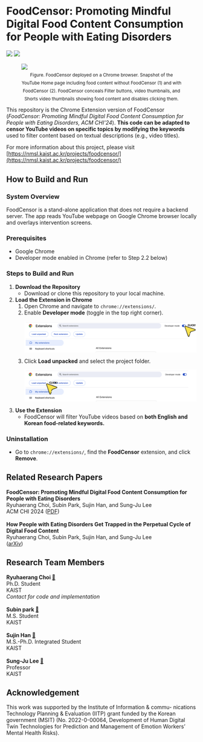 # FoodCensor: Promoting Mindful Digital Food Content Consumption for People with Eating Disorders

<img src="https://img.shields.io/badge/platform-chrome-green"/> <img src="https://img.shields.io/badge/language-javascript-yellow"/>

<p align="center">
    <figure>
        <img src="assets/FoodCensor_Chrome.png" align="center"/>
        <figcaption align="center">
            <sub>Figure. FoodCensor deployed on a Chrome browser. Snapshot of the YouTube Home page including food content without FoodCensor (1) and with FoodCensor (2). FoodCensor conceals Filter buttons, video thumbnails, and Shorts video thumbnails showing food content and disables clicking them.</sub>
        </figcaption>
    </figure>
</p>

This repository is the Chrome Extension version of FoodCensor (*FoodCensor: Promoting Mindful Digital Food Content Consumption for People with Eating Disorders, ACM CHI'24*). **This code can be adapted to censor YouTube videos on specific topics by modifying the keywords** used to filter content based on textual descriptions (e.g., video titles). 

For more information about this project, please visit [https://nmsl.kaist.ac.kr/projects/foodcensor/](https://nmsl.kaist.ac.kr/projects/foodcensor/)

How to Build and Run
---------------------
### System Overview
FoodCensor is a stand-alone application that does not require a backend server. The app reads YouTube webpage on Google Chrome browser locally and overlays intervention screens.

### Prerequisites
- Google Chrome
- Developer mode enabled in Chrome (refer to Step 2.2 below)

### Steps to Build and Run

1. **Download the Repository**  
   - Download or clone this repository to your local machine.
2. **Load the Extension in Chrome**
   1. Open Chrome and navigate to `chrome://extensions/`.
   2. Enable **Developer mode** (toggle in the top right corner).  
      <p align="center">
          <img src="assets/step2-2.png", align="center"/>
      </p>
   4. Click **Load unpacked** and select the project folder.
      <p align="center">
          <img src="assets/step2-3.png", align="center"/>
      </p>
3. **Use the Extension**
   - FoodCensor will filter YouTube videos based on **both English and Korean food-related keywords.**

### Uninstallation
- Go to `chrome://extensions/`, find the **FoodCensor** extension, and click **Remove**.  

Related Research Papers
-----------------------
**FoodCensor: Promoting Mindful Digital Food Content Consumption for People with Eating Disorders**\
Ryuhaerang Choi, Subin Park, Sujin Han, and Sung-Ju Lee\
ACM CHI 2024 ([PDF](https://drive.google.com/file/d/1FwvhBpj6P_zRGltLUFfIUL3TAm9pPV9U/view))\
\
**How People with Eating Disorders Get Trapped in the Perpetual Cycle of Digital Food Content**\
Ryuhaerang Choi, Subin Park, Sujin Han, and Sung-Ju Lee\
([arXiv](https://arxiv.org/abs/2311.05920))

Research Team Members
---------------------
**Ryuhaerang Choi [:link:](https://ryuhaerang.github.io/ryuhaerangchoi/)**\
Ph.D. Student\
KAIST\
*Contact for code and implementation*\
\
**Subin park [:link:](https://bit.ly/subinp)**\
M.S. Student\
KAIST\
\
**Sujin Han [:link:](https://vilotgit.github.io)**\
M.S.-Ph.D. Integrated Student\
KAIST\
\
**Sung-Ju Lee [:link:](https://sites.google.com/site/wewantsj/)**\
Professor\
KAIST

Acknowledgement
---------------
This work was supported by the Institute of Information & commu- nications Technology Planning & Evaluation (IITP) grant funded by the Korean government (MSIT) (No. 2022-0-00064, Development of Human Digital Twin Technologies for Prediction and Management of Emotion Workers’ Mental Health Risks).
